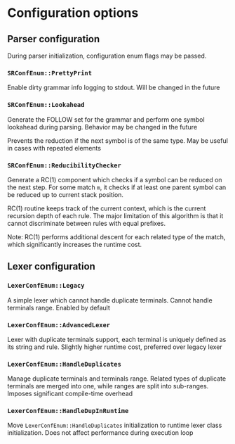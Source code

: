 # Configuration options

## Parser configuration

During parser initialization, configuration enum flags may be passed.

### `SRConfEnum::PrettyPrint`

Enable dirty grammar info logging to stdout. Will be changed in the future

### `SRConfEnum::Lookahead`

Generate the FOLLOW set for the grammar and perform one symbol lookahead during parsing. Behavior may be changed in the future

Prevents the reduction if the next symbol is of the same type. May be useful in cases with repeated elements

### `SRConfEnum::ReducibilityChecker`

Generate a RC(1) component which checks if a symbol can be reduced on the next step. For some match `m`, it checks if at least one parent symbol can be reduced up to current stack position.

RC(1) routine keeps track of the current context, which is the current recursion depth of each rule. The major limitation of this algorithm is that it cannot discriminate between rules with equal prefixes.

Note: RC(1) performs additional descent for each related type of the match, which significantly increases the runtime cost.

## Lexer configuration

### `LexerConfEnum::Legacy`

A simple lexer which cannot handle duplicate terminals. Cannot handle terminals range. Enabled by default

### `LexerConfEnum::AdvancedLexer`

Lexer with duplicate terminals support, each terminal is uniquely defined as its string and rule. Slightly higher runtime cost, preferred over legacy lexer

### `LexerConfEnum::HandleDuplicates`

Manage duplicate terminals and terminals range. Related types of duplicate terminals are merged into one, while ranges are split into sub-ranges. Imposes significant compile-time overhead

### `LexerConfEnum::HandleDupInRuntime`

Move `LexerConfEnum::HandleDuplicates` initialization to runtime lexer class initialization. Does not affect performance during execution loop